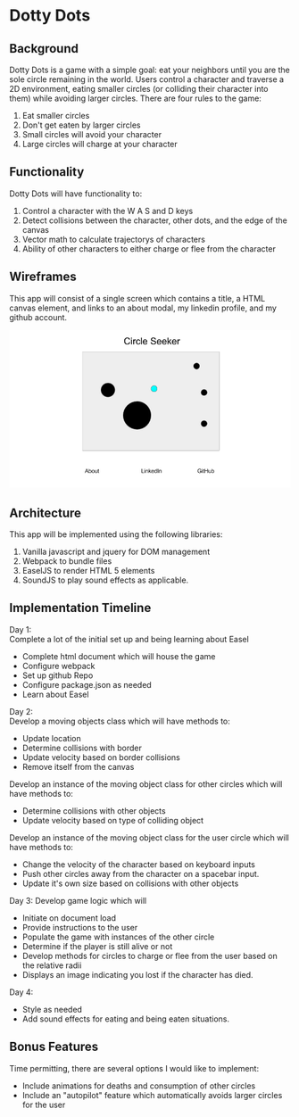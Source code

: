 # Dotty Dots

## Background
Dotty Dots is a game with a simple goal: eat your neighbors until you are the sole circle remaining in the world. Users control a character and traverse a 2D environment, eating smaller circles (or colliding their character into them) while avoiding larger circles. There are four rules to the game:

1. Eat smaller circles
1. Don't get eaten by larger circles
1. Small circles will avoid your character
1. Large circles will charge at your character

## Functionality
Dotty Dots will have functionality to:

1. Control a character with the W A S and D keys
1. Detect collisions between the character, other dots, and the edge of the canvas
1. Vector math to calculate trajectorys of characters
1. Ability of other characters to either charge or flee from the character

## Wireframes
This app will consist of a single screen which contains a title, a HTML canvas element, and links to an about modal, my linkedin profile, and my github account.

![img](CircleSeekerWireframe.png)

## Architecture
This app will be implemented using the following libraries:

1. Vanilla javascript and jquery for DOM management
1. Webpack to bundle files
1. EaselJS to render HTML 5 elements
1. SoundJS to play sound effects as applicable.

## Implementation Timeline
Day 1:  
Complete a lot of the initial set up and being learning about Easel
* Complete html document which will house the game
* Configure webpack
* Set up github Repo
* Configure package.json as needed
* Learn about Easel

Day 2:  
Develop a moving objects class which will have methods to:
* Update location
* Determine collisions with border
* Update velocity based on border collisions
* Remove itself from the canvas

Develop an instance of the moving object class for other circles which will have methods to:
* Determine collisions with other objects
* Update velocity based on type of colliding object

Develop an instance of the moving object class for the user circle which will have methods to:
* Change the velocity of the character based on keyboard inputs
* Push other circles away from the character on a spacebar input.
* Update it's own size based on collisions with other objects

Day 3:
Develop game logic which will
* Initiate on document load
* Provide instructions to the user
* Populate the game with instances of the other circle
* Determine if the player is still alive or not
* Develop methods for circles to charge or flee from the user based on the relative radii
* Displays an image indicating you lost if the character has died.

Day 4:
* Style as needed
* Add sound effects for eating and being eaten situations.

## Bonus Features
Time permitting, there are several options I would like to implement:
* Include animations for deaths and consumption of other circles
* Include an "autopilot" feature which automatically avoids larger circles for the user
